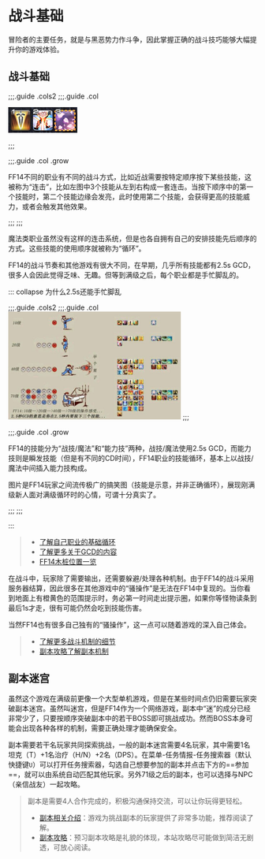 # 战斗基础

冒险者的主要任务，就是与黑恶势力作斗争，因此掌握正确的战斗技巧能够大幅提升你的游戏体验。

## 战斗基础

;;;.guide .cols2
;;;.guide .col

![](./battle.assets/combo.png)

;;;

;;;.guide .col .grow

FF14不同的职业有不同的战斗方式，比如近战需要按特定顺序按下某些技能，这被称为“连击”，比如左图中3个技能从左到右构成一套连击。当按下顺序中的第一个技能时，第二个技能边缘会发亮，此时使用第二个技能，会获得更高的技能威力，或者会触发其他效果。

;;;
;;;

魔法类职业虽然没有这样的连击系统，但是也各自拥有自己的安排技能先后顺序的方式。这些技能的使用顺序就被称为“循环”。

FF14的战斗节奏和其他游戏有很大不同，在早期，几乎所有技能都有2.5s GCD，很多人会因此觉得乏味、无趣。但等到满级之后，每个职业都是手忙脚乱的。

::: collapse 为什么2.5s还能手忙脚乱

;;;.guide .cols2
;;;.guide .col
<img src="./battle.assets/action_tempo.jpg" width="350px" />
;;;

;;;.guide .col .grow

FF14的技能分为“战技/魔法”和“能力技”两种，战技/魔法使用2.5s GCD，而能力技则是瞬发技能（但是有不同的CD时间），FF14职业的技能循环，基本上以战技/魔法中间插入能力技构成。

图片是FF14玩家之间流传极广的搞笑图（技能是示意，并非正确循环），展现刚满级新人面对满级循环时的心情，可谓十分真实了。

;;;
;;;

:::

> * [了解自己职业的基础循环](/job/)
> * [了解更多关于GCD的内容](/basic/battle-mech.md)
> * [FF14木桩位置一览](/basic/dummy.md)

在战斗中，玩家除了需要输出，还需要躲避/处理各种机制。由于FF14的战斗采用服务器结算，因此很多在其他游戏中的“骚操作”是无法在FF14中复现的。当你看到地面上有橙黄色的范围提示时，务必第一时间走出提示圈，如果你等怪物读条到最后1s才走，很有可能仍然会吃到技能伤害。

当然FF14也有很多自己独有的“骚操作”，这一点可以随着游戏的深入自己体会。

> * [了解更多战斗机制的细节](/basic/battle-mech.md)
> * [副本攻略了解副本机制](/duty/)

## 副本迷宫

虽然这个游戏在满级前更像一个大型单机游戏，但是在某些时间点仍旧需要玩家突破副本迷宫。虽然叫迷宫，但是FF14作为一个网络游戏，副本中“迷”的成分已经非常少了，只要按顺序突破副本中的若干BOSS即可挑战成功。然而BOSS本身可能会出现各种各样的机制，需要正确处理才能确保安全。

副本需要若干名玩家共同探索挑战，一般的副本迷宫需要4名玩家，其中需要1名<Role name="tank" />坦克（T）+1名<Role name="healer" />治疗（H/N）+2名<Role name="dps" />（DPS）。在菜单-任务情报-任务搜索器（默认快捷键`U`）可以打开任务搜索器，勾选自己想要参加的副本并点击下方的==参加==，就可以由系统自动匹配其他玩家。另外71级之后的副本，也可以选择与NPC（亲信战友）一起攻略。

> 副本是需要4人合作完成的，积极沟通保持交流，可以让你玩得更轻松。
> * [副本相关介绍](/basic/dungeon.md)：游戏为挑战副本的玩家提供了非常多功能，推荐阅读了解。
> * [副本攻略](/duty/)：预习副本攻略是礼貌的体现，本站攻略尽可能做到简洁无剧透，可放心阅读。